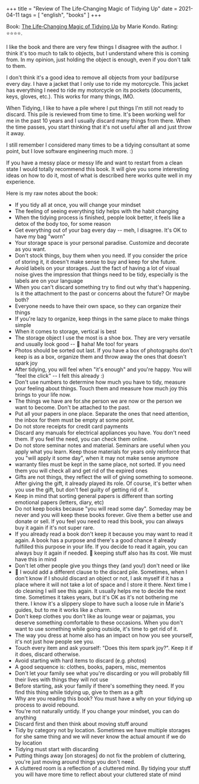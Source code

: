 +++
title = "Review of The Life‑Changing Magic of Tidying Up"
date = 2021-04-11
tags = [
    "english",
    "books"
]
+++

Book: [The Life‑Changing Magic of Tidying Up](https://www.goodreads.com/review/show/22318578) by Marie Kondo. Rating: ⭐️⭐️⭐️⭐️.

I like the book and there are very few things I disagree with the author. I
think it's too much to talk to objects, but I understand where this is coming
from. In my opinion, just holding the object is enough, even if you don't talk
to them.

I don't think it's a good idea to remove all objects from your bad/purse every
day. I have a jacket that I only use to ride my motorcycle. This jacket has
everything I need to ride my motorcycle on its pockets (documents, keys, gloves,
etc.). This works for many things, IMO.

When Tidying, I like to have a pile where I put things I'm still not ready to
discard. This pile is reviewed from time to time. It's been working well for me
in the past 10 years and I usually discard many things from there. When the time
passes, you start thinking that it's not useful after all and just throw it
away.

I still remember I considered many times to be a tidying consultant at some
point, but I love software engineering much more. :)

If you have a messy place or messy life and want to restart from a clean state I
would totally recommend this book. It will give you some interesting ideas on
how to do it, most of what is described here works quite well in my experience.

Here is my raw notes about the book:

- If you tidy all at once, you will change your mindset
- The feeling of seeing everything tidy helps with the habit changing
- When the tidying process is finished, people look better, it feels like a
  detox of the body too, for some reason
- Get everything out of your bag every day -- meh, I disagree. It's OK to have
  my bag "worn"
- Your storage space is your personal paradise. Customize and decorate as you
  want.
- Don't stock things, buy them when you need. If you consider the price of
  storing it, it doesn't make sense to buy and keep for she future.
- Avoid labels on your storages. Just the fact of having a lot of visual noise
  gives the impression that things need to be tidy, especially is the labels are
  on your language
- When you can't discard something try to find out why that's happening. Is it
  the attachment to the past or concerns about the future? Or maybe both?
- Everyone needs to have their own space, so they can organize their things
- If you're lazy to organize, keep things in the same place to make things
  simple
- When it comes to storage, vertical is best
- The storage object I use the most is a shoe box. They are very versatile and
  usually look good -- 💭 haha! Me too! for years
- Photos should be sorted out last. If you have a box of photographs don't keep
  is as a box, organize them and throw away the ones that doesn't spark joy
- After tidying, you will feel when "it's enough" and you're happy. You will
  "feel the click" -- I felt this already :)
- Don't use numbers to determine how much you have to tidy, measure your feeling
  about things. Touch them and measure how much joy this brings to your life
  now.
- The things we have are for.she person we are now or the person we want to
  become. Don't be attached to the past.
- Put all your papers in one place. Separate the ones that need attention, the
  inbox for them must be empty at some point.
- Do not store receipts for credit card payments
- Discard any manuals for electrical appliances you have. You don't need them.
  If you feel the need, you can check them online.
- Do not store seminar notes and material. Seminars are useful when you apply
  what you learn. Keep those materials for years only reinforce that you "will
  apply it some day", when it may not make sense anymore
- warranty files must be kept in the same place, not sorted. If you need them
  you will check all and get rid of the expired ones
- Gifts are not things, they reflect the will of giving something to someone.
  After giving the gift, it already played its role. Of course, it's better when
  you use the gift, but don't feel guilty of getting rid of it.
- Keep in mind that sorting general papers is different than sorting emotional
  papers (letters, diary, etc)
- Do not keep books because "you will read some day". Someday may be never and
  you will keep these books forever. Give them a better use and donate or sell.
  If you feel you need to read this book, you can always buy it again if it's
  not super rare.
- If you already read a book don't keep it because you may want to read it
  again. A book has a purpose and there's a good chance it already fulfilled
  this purpose in your life. If you decide to read it again, you can always buy
  it again if needed.  💭 keeping stuff also has its cost. We must have this in
  mind
- Don't let other people give you things they (and you!) don't need or like
- 💭 I would add a different clause to the discard pile.  Sometimes, when I
  don't know if I should discard an object or not, I ask myself if it has a
  place where it will not take a lot of space and I store it there. Next time I
  do cleaning I will see this again. It usually helps me to decide the next
  time. Sometimes it takes years, but it's OK as it's not bothering me there.  I
  know it's a slippery slope to have such a loose rule in Marie's guides, but to
  me it works like a charm.
- Don't keep clothes you don't like as lounge wear or pajamas, you deserve
  something comfortable to these occasions. When you don't want to use something
  while going outside, it's time to get rid of it.
- The way you dress at home also has an impact on how you see yourself, it's not
  just how people see you.
- Touch every item and ask yourself: "Does this item spark joy?". Keep it if it
  does, discard otherwise.
- Avoid starting with hard items to discard (e.g. photos)
- A good sequence is: clothes, books, papers, misc, mementos
- Don't let your family see what you're discarding or you will probably fill
  their lives with things they will not use
- Before starting, ask your family if there's something they need. If you find
  this thing while tidying up, give to them as a gift
- Why are you reading this book? You must have a why on your tidying up process
  to avoid rebound.
- You're not naturally untidy. If you change your mindset, you can do anything
- Discard first and then think about moving stuff around
- Tidy by category not by location. Sometimes we have multiple storages for she
  same thing and we will never know the actual amount if we do by location
- Tidying must start with discarding
- Putting things away [on storages] do not fix the problem of cluttering, you're
  just moving around things you don't need.
- A cluttered room is a reflection of a cluttered mind. By tidying your stuff
  you will have more time to reflect about your cluttered state of mind
